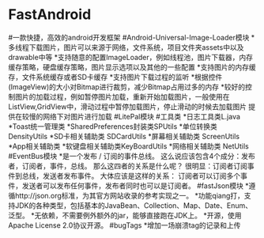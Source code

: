 # FastAndroid
#一款快捷，高效的android开发框架
#Android-Universal-Image-Loader模块
    *多线程下载图片，图片可以来源于网络，文件系统，项目文件夹assets中以及drawable中等
    *支持随意的配置ImageLoader，例如线程池，图片下载器，内存缓存策略，硬盘缓存策略，图片显示选项以及其他的一些配置
    *支持图片的内存缓存，文件系统缓存或者SD卡缓存
    *支持图片下载过程的监听
    *根据控件(ImageView)的大小对Bitmap进行裁剪，减少Bitmap占用过多的内存
    *较好的控制图片的加载过程，例如暂停图片加载，重新开始加载图片，一般使用在ListView,GridView中，滑动过程中暂停加载图片，停止滑动的时候去加载图片
        提供在较慢的网络下对图片进行加载
#LitePal模块
#工具类
    *日志工具类L.java
    *Toast统一管理类
    *SharedPreferences封装类SPUtils
    *单位转换类 DensityUtils
    *SD卡相关辅助类 SDCardUtils
    *屏幕相关辅助类 ScreenUtils
    *App相关辅助类
    *软键盘相关辅助类KeyBoardUtils
    *网络相关辅助类 NetUtils
#EventBus模块
    *是一个发布 / 订阅的事件总线。
     这么说应该包含4个成分：发布者，订阅者，事件，总线。
     那么这四者的关系是什么呢？
     很明显：订阅者订阅事件到总线，发送者发布事件。
     大体应该是这样的关系：
     订阅者可以订阅多个事件，发送者可以发布任何事件，发布者同时也可以是订阅者。
#fastJson模块
    *遵循http://json.org标准，为其官方网站收录的参考实现之一。
    *功能qiang打，支持JDK的各种类型，包括基本的JavaBean、Collection、Map、Date、Enum、泛型。
    *无依赖，不需要例外额外的jar，能够直接跑在JDK上。
    *开源，使用Apache License 2.0协议开源。
#bugTags
    *增加一场崩溃tag的记录和上传